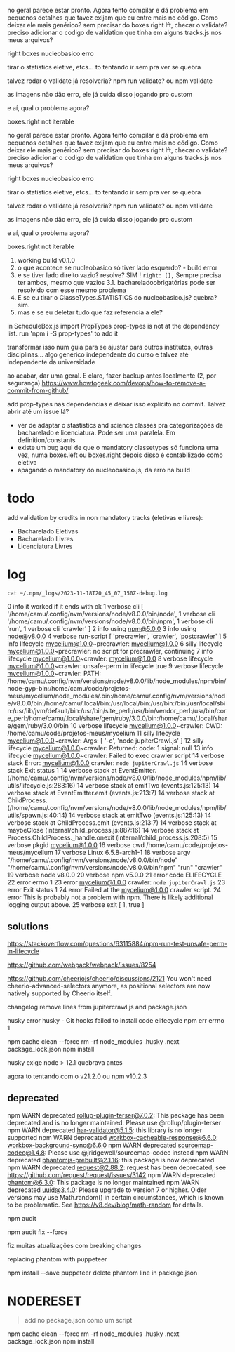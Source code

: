 no geral parece estar pronto. Agora tento compilar e dá problema em pequenos detalhes que tavez exijam que eu entre mais no código. Como deixar ele mais genérico? sem precisar do boxes right lft, checar o validate? preciso adicionar o codigo de validation que tinha em alguns tracks.js nos meus arquivos?


right boxes nucleobasico erro

tirar o statistics eletive, etcs...
to tentando ir sem pra ver se quebra

talvez rodar o validate já resolveria?
npm run validate?
ou npm validate

as imagens não dão erro, ele já cuida disso jogando pro custom

e aí, qual o problema agora?

boxes.right not iterable




no geral parece estar pronto. Agora tento compilar e dá problema em pequenos detalhes que tavez exijam que eu entre mais no código. Como deixar ele mais genérico? sem precisar do boxes right lft, checar o validate? preciso adicionar o codigo de validation que tinha em alguns tracks.js nos meus arquivos?


right boxes nucleobasico erro

tirar o statistics eletive, etcs...
to tentando ir sem pra ver se quebra

talvez rodar o validate já resolveria?
npm run validate?
ou npm validate

as imagens não dão erro, ele já cuida disso jogando pro custom

e aí, qual o problema agora?

boxes.right not iterable







1. working build v0.1.0
2. o que acontece se nucleobasico só tiver lado esquerdo? - build error
3. e se tiver lado direito vazio? resolve? SIM !  `right: [],` Sempre precisa ter ambos, mesmo que vazios
    3.1. bachareladoobrigatórias pode ser resolvido com esse mesmo problema
4. E se eu tirar o ClasseTypes.STATISTICS do nucleobasico.js? quebra? sim. 
5. mas e se eu deletar tudo que faz referencia a ele?

in ScheduleBox.js import PropTypes 
prop-types is not at the dependency list. run 'npm i -S prop-types' to add it


transformar isso num guia para se ajustar para outros institutos, outras disciplinas... algo genérico independente do curso e talvez até independente da universidade




ao acabar, dar uma geral. E claro, fazer backup antes localmente (2, por segurança)
https://www.howtogeek.com/devops/how-to-remove-a-commit-from-github/



add prop-types nas dependencias e deixar isso explícito no commit. Talvez abrir até um issue lá?



- ver de adaptar o stastistics and science classes pra categorizações de bacharelado e licenciatura. Pode ser uma paralela. Em definition/constants
- existe um bug aqui de que o mandatory classetypes só funciona uma vez, numa boxes.left ou boxes.right depois disso é contabilizado como eletiva
- apagando o mandatory do nucleobasico.js, da erro na build



# todo

add validation by credits in non mandatory tracks (eletivas e livres):
- Bacharelado Eletivas
- Bacharelado Livres
- Licenciatura Livres



# log


`cat ~/.npm/_logs/2023-11-18T20_45_07_150Z-debug.log`

0 info it worked if it ends with ok
1 verbose cli [ '/home/camu/.config/nvm/versions/node/v8.0.0/bin/node',
1 verbose cli   '/home/camu/.config/nvm/versions/node/v8.0.0/bin/npm',
1 verbose cli   'run',
1 verbose cli   'crawler' ]
2 info using npm@5.0.0
3 info using node@v8.0.0
4 verbose run-script [ 'precrawler', 'crawler', 'postcrawler' ]
5 info lifecycle mycelium@1.0.0~precrawler: mycelium@1.0.0
6 silly lifecycle mycelium@1.0.0~precrawler: no script for precrawler, continuing
7 info lifecycle mycelium@1.0.0~crawler: mycelium@1.0.0
8 verbose lifecycle mycelium@1.0.0~crawler: unsafe-perm in lifecycle true
9 verbose lifecycle mycelium@1.0.0~crawler: PATH: /home/camu/.config/nvm/versions/node/v8.0.0/lib/node_modules/npm/bin/node-gyp-bin:/home/camu/code/projetos-meus/mycelium/node_modules/.bin:/home/camu/.config/nvm/versions/node/v8.0.0/bin:/home/camu/.local/bin:/usr/local/bin:/usr/bin:/bin:/usr/local/sbin:/usr/lib/jvm/default/bin:/usr/bin/site_perl:/usr/bin/vendor_perl:/usr/bin/core_perl:/home/camu/.local/share/gem/ruby/3.0.0/bin:/home/camu/.local/share/gem/ruby/3.0.0/bin
10 verbose lifecycle mycelium@1.0.0~crawler: CWD: /home/camu/code/projetos-meus/mycelium
11 silly lifecycle mycelium@1.0.0~crawler: Args: [ '-c', 'node jupiterCrawl.js' ]
12 silly lifecycle mycelium@1.0.0~crawler: Returned: code: 1  signal: null
13 info lifecycle mycelium@1.0.0~crawler: Failed to exec crawler script
14 verbose stack Error: mycelium@1.0.0 crawler: `node jupiterCrawl.js`
14 verbose stack Exit status 1
14 verbose stack     at EventEmitter.<anonymous> (/home/camu/.config/nvm/versions/node/v8.0.0/lib/node_modules/npm/lib/utils/lifecycle.js:283:16)
14 verbose stack     at emitTwo (events.js:125:13)
14 verbose stack     at EventEmitter.emit (events.js:213:7)
14 verbose stack     at ChildProcess.<anonymous> (/home/camu/.config/nvm/versions/node/v8.0.0/lib/node_modules/npm/lib/utils/spawn.js:40:14)
14 verbose stack     at emitTwo (events.js:125:13)
14 verbose stack     at ChildProcess.emit (events.js:213:7)
14 verbose stack     at maybeClose (internal/child_process.js:887:16)
14 verbose stack     at Process.ChildProcess._handle.onexit (internal/child_process.js:208:5)
15 verbose pkgid mycelium@1.0.0
16 verbose cwd /home/camu/code/projetos-meus/mycelium
17 verbose Linux 6.5.8-arch1-1
18 verbose argv "/home/camu/.config/nvm/versions/node/v8.0.0/bin/node" "/home/camu/.config/nvm/versions/node/v8.0.0/bin/npm" "run" "crawler"
19 verbose node v8.0.0
20 verbose npm  v5.0.0
21 error code ELIFECYCLE
22 error errno 1
23 error mycelium@1.0.0 crawler: `node jupiterCrawl.js`
23 error Exit status 1
24 error Failed at the mycelium@1.0.0 crawler script.
24 error This is probably not a problem with npm. There is likely additional logging output above.
25 verbose exit [ 1, true ]




## solutions

https://stackoverflow.com/questions/63115884/npm-run-test-unsafe-perm-in-lifecycle

https://github.com/webpack/webpack/issues/8254


https://github.com/cheeriojs/cheerio/discussions/2121
You won't need cheerio-advanced-selectors anymore, as positional selectors are now natively supported by Cheerio itself.

changelog
remove lines from jupitercrawl.js and package.json



husky error
husky - Git hooks failed to install code elifecycle npm err errno 1

npm cache clean --force
rm -rf node_modules .husky .next package_lock.json
npm install

husky exige node > 12.1
quebrava antes

agora to tentando com o v21.2.0 ou npm v10.2.3



## deprecated

npm WARN deprecated rollup-plugin-terser@7.0.2: This package has been deprecated and is no longer maintained. Please use @rollup/plugin-terser
npm WARN deprecated har-validator@5.1.5: this library is no longer supported
npm WARN deprecated workbox-cacheable-response@6.6.0: workbox-background-sync@6.6.0
npm WARN deprecated sourcemap-codec@1.4.8: Please use @jridgewell/sourcemap-codec instead
npm WARN deprecated phantomjs-prebuilt@2.1.16: this package is now deprecated
npm WARN deprecated request@2.88.2: request has been deprecated, see https://github.com/request/request/issues/3142
npm WARN deprecated phantom@6.3.0: This package is no longer maintained
npm WARN deprecated uuid@3.4.0: Please upgrade  to version 7 or higher.  Older versions may use Math.random() in
certain circumstances, which is known to be problematic.  See https://v8.dev/blog/math-random for details.



npm audit

npm audit fix --force


fiz muitas atualizações com breaking changes



replacing phantom with puppeteer

npm install --save puppeteer
delete phantom line in package.json



# NODERESET

> add no package.json como um script

npm cache clean --force
rm -rf node_modules .husky .next package_lock.json
npm install
